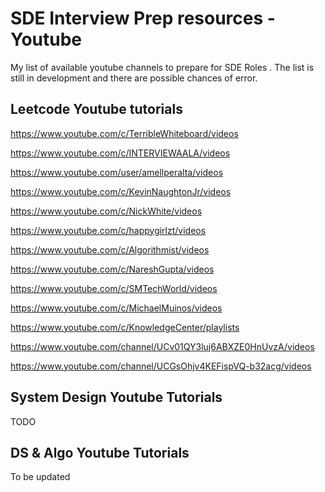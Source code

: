 # SDE Interview Prep resources - Youtube
My list of available youtube channels to prepare for SDE Roles . The list is still in development and there are possible chances of error. 

## Leetcode Youtube tutorials

https://www.youtube.com/c/TerribleWhiteboard/videos

https://www.youtube.com/c/INTERVIEWAALA/videos

https://www.youtube.com/user/amellperalta/videos

https://www.youtube.com/c/KevinNaughtonJr/videos

https://www.youtube.com/c/NickWhite/videos

https://www.youtube.com/c/happygirlzt/videos

https://www.youtube.com/c/Algorithmist/videos

https://www.youtube.com/c/NareshGupta/videos

https://www.youtube.com/c/SMTechWorld/videos

https://www.youtube.com/c/MichaelMuinos/videos

https://www.youtube.com/c/KnowledgeCenter/playlists

https://www.youtube.com/channel/UCv01QY3luj6ABXZE0HnUvzA/videos

https://www.youtube.com/channel/UCGsOhjv4KEFispVQ-b32acg/videos

## System Design Youtube Tutorials
TODO

## DS & Algo Youtube Tutorials
To be updated
